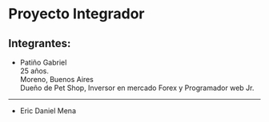 # Proyecto Integrador
## Integrantes:
- Patiño Gabriel  
  25 años.  
  Moreno, Buenos Aires  
  Dueño de Pet Shop, Inversor en mercado Forex y Programador web Jr.
___
- Eric Daniel Mena

